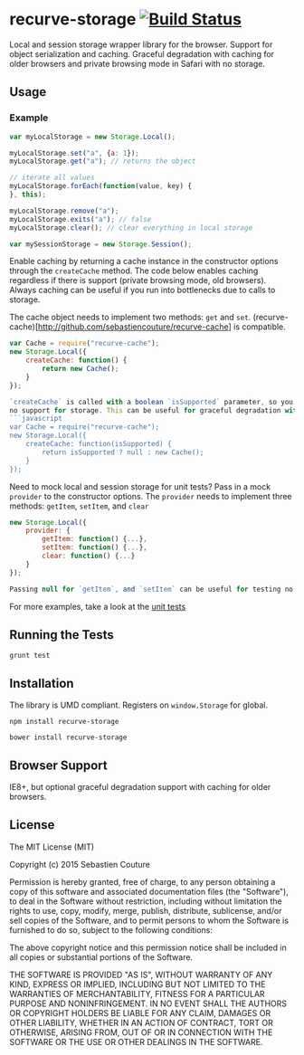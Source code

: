 recurve-storage [![Build Status](https://secure.travis-ci.org/sebastiencouture/recurve-storage.png?branch=master)](https://travis-ci.org/sebastiencouture/recurve-storage)
===

Local and session storage wrapper library for the browser. Support for object serialization and caching. Graceful degradation
with caching for older browsers and private browsing mode in Safari with no storage.

## Usage

### Example

```javascript
var myLocalStorage = new Storage.Local();

myLocalStorage.set("a", {a: 1});
myLocalStorage.get("a"); // returns the object

// iterate all values
myLocalStorage.forEach(function(value, key) {
}, this);

myLocalStorage.remove("a");
myLocalStorage.exits("a"); // false
myLocalStorage.clear(); // clear everything in local storage
```

```javascript
var mySessionStorage = new Storage.Session();
```

Enable caching by returning a cache instance in the constructor options through the `createCache` method. The code
below enables caching regardless if there is support (private browsing mode, old browsers). Always caching can be useful
if you run into bottlenecks due to calls to storage.

The cache object needs to implement two methods: `get` and `set`. (recurve-cache)[http://github.com/sebastiencouture/recurve-cache] is compatible.
```javascript
var Cache = require("recurve-cache");
new Storage.Local({
    createCache: function() {
        return new Cache();
    }
});

`createCache` is called with a boolean `isSupported` parameter, so you can optionally only include caching if there is
no support for storage. This can be useful for graceful degradation with older browsers or if in private browsing mode on Safari.
```javascript
var Cache = require("recurve-cache");
new Storage.Local({
    createCache: function(isSupported) {
        return isSupported ? null : new Cache();
    }
});
```

Need to mock local and session storage for unit tests? Pass in a mock `provider` to the constructor options. The `provider`
needs to implement three methods: `getItem`, `setItem`, and `clear`
```javascript
new Storage.Local({
    provider: {
        getItem: function() {...},
        setItem: function() {...},
        clear: function() {...}
    }
});

Passing null for `getItem`, and `setItem` can be useful for testing no storage/private browsing mode in Safari.
```

For more examples, take a look at the [unit tests](test/recurve-storage.spec.js)

## Running the Tests

```
grunt test
```

## Installation

The library is UMD compliant. Registers on `window.Storage` for global.

```
npm install recurve-storage
```
```
bower install recurve-storage
```

## Browser Support

IE8+, but optional graceful degradation support with caching for older browsers.

## License

The MIT License (MIT)

Copyright (c) 2015 Sebastien Couture

Permission is hereby granted, free of charge, to any person obtaining a copy of
this software and associated documentation files (the "Software"), to deal in
the Software without restriction, including without limitation the rights to
use, copy, modify, merge, publish, distribute, sublicense, and/or sell copies of
the Software, and to permit persons to whom the Software is furnished to do so,
subject to the following conditions:

The above copyright notice and this permission notice shall be included in all
copies or substantial portions of the Software.

THE SOFTWARE IS PROVIDED "AS IS", WITHOUT WARRANTY OF ANY KIND, EXPRESS OR
IMPLIED, INCLUDING BUT NOT LIMITED TO THE WARRANTIES OF MERCHANTABILITY, FITNESS
FOR A PARTICULAR PURPOSE AND NONINFRINGEMENT. IN NO EVENT SHALL THE AUTHORS OR
COPYRIGHT HOLDERS BE LIABLE FOR ANY CLAIM, DAMAGES OR OTHER LIABILITY, WHETHER
IN AN ACTION OF CONTRACT, TORT OR OTHERWISE, ARISING FROM, OUT OF OR IN
CONNECTION WITH THE SOFTWARE OR THE USE OR OTHER DEALINGS IN THE SOFTWARE.